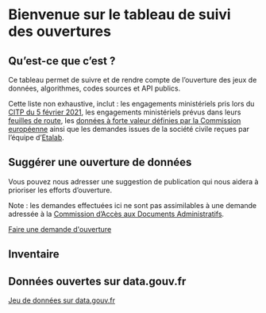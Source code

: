 <script setup>
import InventoryBase from './.vitepress/theme/components/InventoryBase.vue';
</script>

# Bienvenue sur le tableau de suivi des ouvertures

## Qu’est-ce que c’est ?

Ce tableau permet de suivre et de rendre compte de l’ouverture des jeux de données, algorithmes, codes sources et API publics.

Cette liste non exhaustive, inclut : les engagements ministériels pris lors du [CITP du 5 février 2021](https://www.legifrance.gouv.fr/circulaire/id/45162?dateSignature=&init=true&page=1&query=*&searchField=ALL&tab_selection=circ), les engagements ministériels prévus dans leurs [feuilles de route](https://www.data.gouv.fr/fr/datasets/feuilles-de-route-ministerielles-sur-la-politique-de-la-donnee-des-algorithmes-et-des-codes-sources/), les [données à forte valeur définies par la Commission européenne](https://ec.europa.eu/info/law/better-regulation/have-your-say/initiatives/12111-Donnees-ouvertes-disponibilite-des-ensembles-de-donnees-publiques_fr) ainsi que les demandes issues de la société civile reçues par l’équipe d’[Etalab](https://www.etalab.gouv.fr/).

## Suggérer une ouverture de données

Vous pouvez nous adresser une suggestion de publication qui nous aidera à prioriser les efforts d’ouverture.

Note : les demandes effectuées ici ne sont pas assimilables à une demande adressée à la [Commission d’Accès aux Documents Administratifs](https://www.cada.fr/).

<a href="" class="fr-btn">Faire une demande d'ouverture</a>

## Inventaire

<InventoryBase />

## Données ouvertes sur data.gouv.fr

[Jeu de données sur data.gouv.fr](https://www.data.gouv.fr/fr/datasets/tableau-de-suivi-des-ouvertures-de-donnees-codes-sources-et-api-publics)
